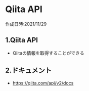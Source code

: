 # Qiita API
作成日時:2021/11/29

## 1.Qiita API
* Qiitaの情報を取得することができる

## 2.ドキュメント
* https://qiita.com/api/v2/docs
